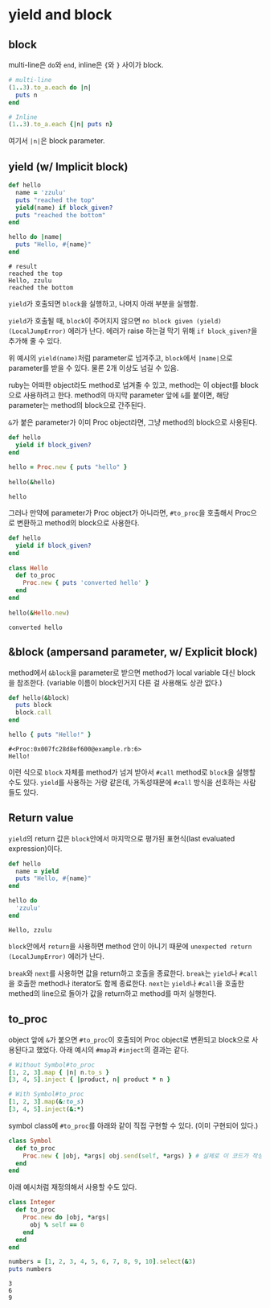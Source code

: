 # yield and block

## block

multi-line은 `do`와 `end`, inline은 `{`와 `}` 사이가 block.

```ruby
# multi-line
(1..3).to_a.each do |n|
  puts n
end

# Inline
(1..3).to_a.each {|n| puts n}
```

여기서 `|n|`은 block parameter.


## yield (w/ Implicit block)

```ruby
def hello
  name = 'zzulu'
  puts "reached the top"
  yield(name) if block_given?
  puts "reached the bottom"
end

hello do |name|
  puts "Hello, #{name}"
end
```

```
# result
reached the top
Hello, zzulu
reached the bottom
```

`yield`가 호출되면 `block`을 실행하고, 나머지 아래 부분을 실행함.

`yield`가 호출될 때, `block`이 주어지지 않으면 `no block given (yield) (LocalJumpError)` 에러가 난다. 에러가 raise 하는걸 막기 위해 `if block_given?`을 추가해 줄 수 있다.

위 예시의 `yield(name)`처럼 parameter로 넘겨주고, `block`에서 `|name|`으로 parameter를 받을 수 있다. 물론 2개 이상도 넘길 수 있음.

ruby는 어떠한 object라도 method로 넘겨줄 수 있고, method는 이 object를 block으로 사용하려고 한다. method의 마지막 parameter 앞에 `&`를 붙이면, 해당 parameter는 method의 block으로 간주된다.

`&`가 붙은 parameter가 이미 Proc object라면, 그냥 method의 block으로 사용된다.

```ruby
def hello
  yield if block_given?
end
 
hello = Proc.new { puts "hello" }
 
hello(&hello)
```

```
hello
```

그러나 만약에 parameter가 Proc object가 아니라면, `#to_proc`을 호출해서 Proc으로 변환하고 method의 block으로 사용한다.

```ruby
def hello
  yield if block_given?
end
 
class Hello
  def to_proc
    Proc.new { puts 'converted hello' }
  end
end
 
hello(&Hello.new)
```

```
converted hello
```


## &block (ampersand parameter, w/ Explicit block)

method에서 `&block`을 parameter로 받으면 method가 local variable 대신 block을 참조한다. (variable 이름이 block인거지 다른 걸 사용해도 상관 없다.)

```ruby
def hello(&block)
  puts block
  block.call
end

hello { puts "Hello!" }
```

```
#<Proc:0x007fc28d8ef600@example.rb:6>
Hello!
```

이런 식으로 `block` 자체를 method가 넘겨 받아서 `#call` method로 `block`을 실행할 수도 있다. `yield`를 사용하는 거랑 같은데, 가독성때문에 `#call` 방식을 선호하는 사람들도 있다.


## Return value

`yield`의 return 값은 `block`안에서 마지막으로 평가된 표현식(last evaluated expression)이다.

```ruby
def hello
  name = yield
  puts "Hello, #{name}"
end

hello do
  'zzulu'
end
```

```
Hello, zzulu
```

`block`안에서 `return`을 사용하면 method 안이 아니기 때문에 `unexpected return (LocalJumpError)` 에러가 난다.

`break`와 `next`를 사용하면 값을 return하고 호출을 종료한다. `break`는 `yield`나 `#call`을 호출한 method나 iterator도 함께 종료한다. `next`는 `yield`나 `#call`을 호출한 methed의 line으로 돌아가 값을 return하고 method를 마저 실행한다.


## to_proc

object 앞에 `&`가 붙으면 `#to_proc`이 호출되어 Proc object로 변환되고 block으로 사용된다고 했었다. 아래 예시의 `#map`과 `#inject`의 결과는 같다.

```ruby
# Without Symbol#to_proc
[1, 2, 3].map { |n| n.to_s }
[3, 4, 5].inject { |product, n| product * n }

# With Symbol#to_proc
[1, 2, 3].map(&:to_s)
[3, 4, 5].inject(&:*)
```

symbol class에 `#to_proc`를 아래와 같이 직접 구현할 수 있다. (이미 구현되어 있다.)

```ruby
class Symbol
  def to_proc
    Proc.new { |obj, *args| obj.send(self, *args) } # 실제로 이 코드가 작성되어 있는건 아닐거다.
  end
end
```

아래 예시처럼 재정의해서 사용할 수도 있다.

```ruby
class Integer
  def to_proc
    Proc.new do |obj, *args|
      obj % self == 0
    end
  end
end

numbers = [1, 2, 3, 4, 5, 6, 7, 8, 9, 10].select(&3)
puts numbers
```

```
3
6
9
```
